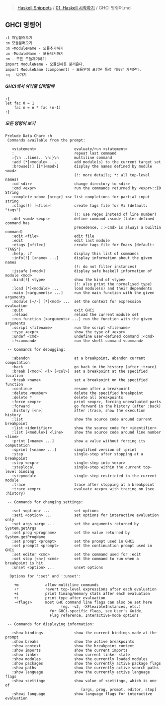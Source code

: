 > [Haskell Snippets](../README.md) / [01. Haskell 시작하기](README.md) / GHCI 명령어.md
## GHCI 명령어
    :l 파일불러오기
    :m 모듈불러오기
    :m +ModuleName - 모듈추가하기
    :m -ModuleName - 모듈제거하기
    :m - 모든 모듈제거하기
    import ModuleName - 모듈전체를 불러온다.
    import ModuleName (component) - 모듈안에 포함된 특정 기능만 가져온다.
    :q - 나가기


##### GHCI에서 여러줄 입력할때

    :{
    let fac 0 = 1
        fac n = n * fac (n-1)
    :}

##### 모든 명령어 보기 

    Prelude Data.Char> :h
     Commands available from the prompt:
    
       <statement>                 evaluate/run <statement>
       :                           repeat last command
       :{\n ..lines.. \n:}\n       multiline command
       :add [*]<module> ...        add module(s) to the current target set
       :browse[!] [[*]<mod>]       display the names defined by module <mod>
                                   (!: more details; *: all top-level names)
       :cd <dir>                   change directory to <dir>
       :cmd <expr>                 run the commands returned by <expr>::IO String
       :complete <dom> [<rng>] <s> list completions for partial input string
       :ctags[!] [<file>]          create tags file for Vi (default: "tags")
                                   (!: use regex instead of line number)
       :def <cmd> <expr>           define command :<cmd> (later defined command has
                                   precedence, ::<cmd> is always a builtin command)
       :edit <file>                edit file
       :edit                       edit last module
       :etags [<file>]             create tags file for Emacs (default: "TAGS")
       :help, :?                   display this list of commands
       :info[!] [<name> ...]       display information about the given names
                                   (!: do not filter instances)
       :issafe [<mod>]             display safe haskell information of module <mod>
       :kind[!] <type>             show the kind of <type>
                                   (!: also print the normalised type)
       :load [*]<module> ...       load module(s) and their dependents
       :main [<arguments> ...]     run the main function with the given arguments
       :module [+/-] [*]<mod> ...  set the context for expression evaluation
       :quit                       exit GHCi
       :reload                     reload the current module set
       :run function [<arguments> ...] run the function with the given arguments
       :script <filename>          run the script <filename>
       :type <expr>                show the type of <expr>
       :undef <cmd>                undefine user-defined command :<cmd>
       :!<command>                 run the shell command <command>
    
     -- Commands for debugging:
    
       :abandon                    at a breakpoint, abandon current computation
       :back                       go back in the history (after :trace)
       :break [<mod>] <l> [<col>]  set a breakpoint at the specified location
       :break <name>               set a breakpoint on the specified function
       :continue                   resume after a breakpoint
       :delete <number>            delete the specified breakpoint
       :delete *                   delete all breakpoints
       :force <expr>               print <expr>, forcing unevaluated parts
       :forward                    go forward in the history (after :back)
       :history [<n>]              after :trace, show the execution history
       :list                       show the source code around current breakpoint
       :list <identifier>          show the source code for <identifier>
       :list [<module>] <line>     show the source code around line number <line>
       :print [<name> ...]         show a value without forcing its computation
       :sprint [<name> ...]        simplified version of :print
       :step                       single-step after stopping at a breakpoint
       :step <expr>                single-step into <expr>
       :steplocal                  single-step within the current top-level binding
       :stepmodule                 single-step restricted to the current module
       :trace                      trace after stopping at a breakpoint
       :trace <expr>               evaluate <expr> with tracing on (see :history)
    
     -- Commands for changing settings:
    
       :set <option> ...           set options
       :seti <option> ...          set options for interactive evaluation only
       :set args <arg> ...         set the arguments returned by System.getArgs
       :set prog <progname>        set the value returned by System.getProgName
       :set prompt <prompt>        set the prompt used in GHCi
       :set prompt2 <prompt>       set the continuation prompt used in GHCi
       :set editor <cmd>           set the command used for :edit
       :set stop [<n>] <cmd>       set the command to run when a breakpoint is hit
       :unset <option> ...         unset options
    
      Options for ':set' and ':unset':
    
        +m            allow multiline commands
        +r            revert top-level expressions after each evaluation
        +s            print timing/memory stats after each evaluation
        +t            print type after evaluation
        -<flags>      most GHC command line flags can also be set here
                             (eg. -v2, -XFlexibleInstances, etc.)
                        for GHCi-specific flags, see User's Guide,
                        Flag reference, Interactive-mode options
    
     -- Commands for displaying information:
    
       :show bindings              show the current bindings made at the prompt
       :show breaks                show the active breakpoints
       :show context               show the breakpoint context
       :show imports               show the current imports
       :show linker                show current linker state
       :show modules               show the currently loaded modules
       :show packages              show the currently active package flags
       :show paths                 show the currently active search paths
       :show language              show the currently active language flags
       :show <setting>             show value of <setting>, which is one of
                                      [args, prog, prompt, editor, stop]
       :showi language             show language flags for interactive evaluation

